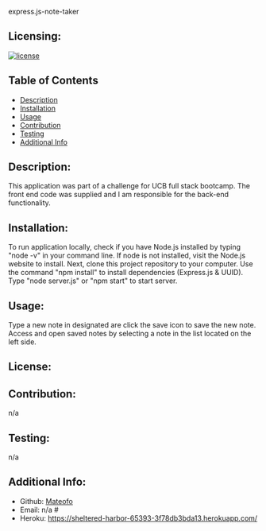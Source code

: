 express.js-note-taker

  ## Licensing:
  [![license](https://img.shields.io/badge/license--blue)](https://shields.io)

  ## Table of Contents 
  - [Description](#description)
  - [Installation](#installation)
  - [Usage](#usage)
  - [Contribution](#contribution)
  - [Testing](#testing)
  - [Additional Info](#additional-info)

  ## Description:
  This application was part of a challenge for UCB full stack bootcamp. The front end code was supplied and I am responsible for the back-end functionality.

  ## Installation:
  To run application locally, check if you have Node.js installed by typing "node -v" in your command line. If node is not installed, visit the Node.js website to install. Next, clone this project repository to your computer. Use the command "npm install" to install dependencies (Express.js & UUID). Type "node server.js" or "npm start" to start server.

  ## Usage:
  Type a new note in designated are click the save icon to save the new note. Access and open saved notes by selecting a note in the list located on the left side.

  ## License:
  

  ## Contribution:
  n/a

  ## Testing:
  n/a

  ## Additional Info:
  - Github: [Mateofo](https://github.com/Mateofo)
  - Email: n/a # 
  - Heroku: https://sheltered-harbor-65393-3f78db3bda13.herokuapp.com/